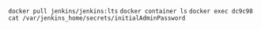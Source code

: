 `docker pull jenkins/jenkins:lts`
`docker container ls`
`docker exec dc9c98 cat /var/jenkins_home/secrets/initialAdminPassword`
